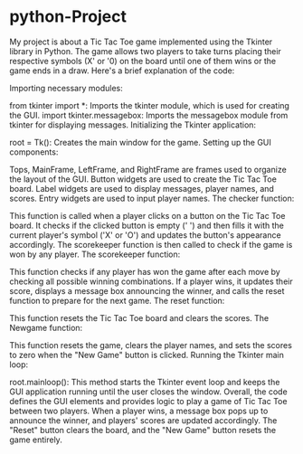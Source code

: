 # python-Project
My project is about  a Tic Tac Toe game implemented using the Tkinter library in Python. The game allows two players to take turns placing their respective symbols (X' or '0) on the board until one of them wins or the game ends in a draw.
Here's a brief explanation of the code:

Importing necessary modules:

from tkinter import *: Imports the tkinter module, which is used for creating the GUI.
import tkinter.messagebox: Imports the messagebox module from tkinter for displaying messages.
Initializing the Tkinter application:

root = Tk(): Creates the main window for the game.
Setting up the GUI components:

Tops, MainFrame, LeftFrame, and RightFrame are frames used to organize the layout of the GUI.
Button widgets are used to create the Tic Tac Toe board.
Label widgets are used to display messages, player names, and scores.
Entry widgets are used to input player names.
The checker function:

This function is called when a player clicks on a button on the Tic Tac Toe board.
It checks if the clicked button is empty (' ') and then fills it with the current player's symbol ('X' or 'O') and updates the button's appearance accordingly.
The scorekeeper function is then called to check if the game is won by any player.
The scorekeeper function:

This function checks if any player has won the game after each move by checking all possible winning combinations.
If a player wins, it updates their score, displays a message box announcing the winner, and calls the reset function to prepare for the next game.
The reset function:

This function resets the Tic Tac Toe board and clears the scores.
The Newgame function:

This function resets the game, clears the player names, and sets the scores to zero when the "New Game" button is clicked.
Running the Tkinter main loop:

root.mainloop(): This method starts the Tkinter event loop and keeps the GUI application running until the user closes the window.
Overall, the code defines the GUI elements and provides logic to play a game of Tic Tac Toe between two players. When a player wins, a message box pops up to announce the winner, and players' scores are updated accordingly. The "Reset" button clears the board, and the "New Game" button resets the game entirely.
